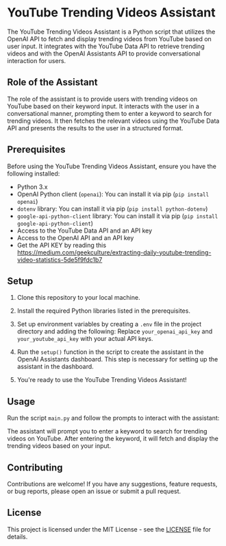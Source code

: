 # YouTube Trending Videos Assistant

The YouTube Trending Videos Assistant is a Python script that utilizes the OpenAI API to fetch and display trending videos from YouTube based on user input. It integrates with the YouTube Data API to retrieve trending videos and with the OpenAI Assistants API to provide conversational interaction for users.

## Role of the Assistant

The role of the assistant is to provide users with trending videos on YouTube based on their keyword input. It interacts with the user in a conversational manner, prompting them to enter a keyword to search for trending videos. It then fetches the relevant videos using the YouTube Data API and presents the results to the user in a structured format.

## Prerequisites

Before using the YouTube Trending Videos Assistant, ensure you have the following installed:

- Python 3.x
- OpenAI Python client (`openai`): You can install it via pip (`pip install openai`)
- `dotenv` library: You can install it via pip (`pip install python-dotenv`)
- `google-api-python-client` library: You can install it via pip (`pip install google-api-python-client`)
- Access to the YouTube Data API and an API key
- Access to the OpenAI API and an API key
- Get the API KEY by reading this https://medium.com/geekculture/extracting-daily-youtube-trending-video-statistics-5de5f9fdc1b7 
## Setup

1. Clone this repository to your local machine.
2. Install the required Python libraries listed in the prerequisites.
3. Set up environment variables by creating a `.env` file in the project directory and adding the following:
Replace `your_openai_api_key` and `your_youtube_api_key` with your actual API keys.

4. Run the `setup()` function in the script to create the assistant in the OpenAI Assistants dashboard. This step is necessary for setting up the assistant in the dashboard.

5. You're ready to use the YouTube Trending Videos Assistant!

## Usage

Run the script `main.py` and follow the prompts to interact with the assistant:

The assistant will prompt you to enter a keyword to search for trending videos on YouTube. After entering the keyword, it will fetch and display the trending videos based on your input.

## Contributing

Contributions are welcome! If you have any suggestions, feature requests, or bug reports, please open an issue or submit a pull request.

## License

This project is licensed under the MIT License - see the [LICENSE](LICENSE) file for details.




